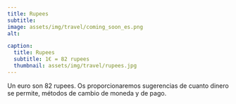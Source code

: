 ```yaml
---
title: Rupees
subtitle: 
image: assets/img/travel/coming_soon_es.png
alt: 

caption:
  title: Rupees
  subtitle: 1€ = 82 rupees 
  thumbnail: assets/img/travel/rupees.jpg
---
```

Un euro son 82 rupees. Os proporcionaremos sugerencias de cuanto dinero se permite, métodos de cambio de moneda y de pago.



